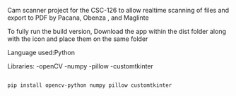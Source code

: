 Cam scanner project for the CSC-126 to allow realtime scanning of files and export to PDF by Pacana, Obenza , and Maglinte

To fully run the build version, Download the app within the dist folder along with the icon and place them on the same folder


Language used:Python


Libraries:
-openCV
-numpy
-pillow
-customtkinter


```bash 

pip install opencv-python numpy pillow customtkinter


```
